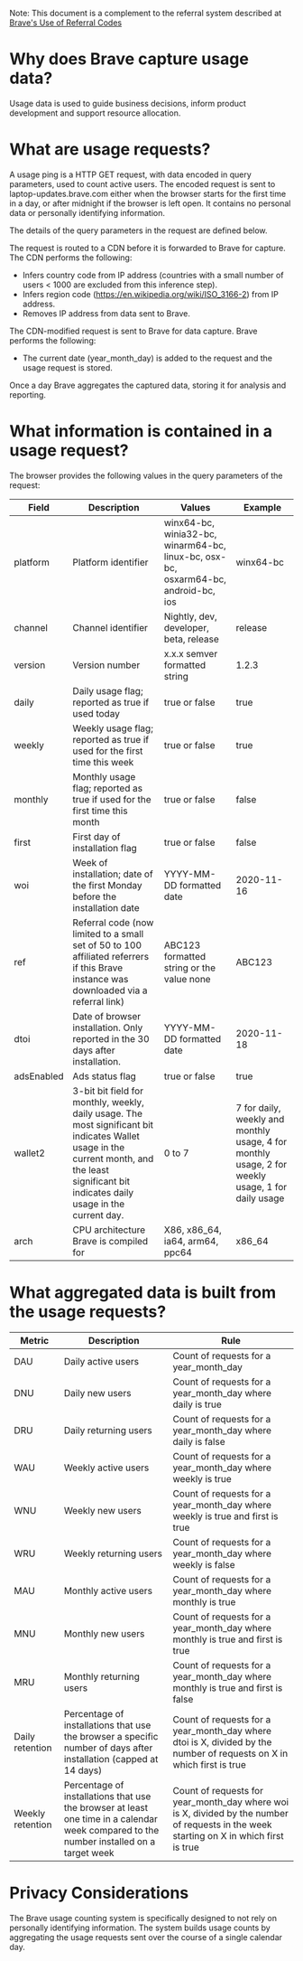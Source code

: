 Note: This document is a complement to the referral system described at [Brave's Use of Referral Codes](https://github.com/brave/brave-browser/wiki/Brave%E2%80%99s-Use-of-Referral-Codes)

# Why does Brave capture usage data?

Usage data is used to guide business decisions, inform product development and support resource allocation.

# What are usage requests?

A usage ping is a HTTP GET request, with data encoded in query parameters, used to count active users. The encoded request is sent to laptop-updates.brave.com either when the browser starts for the first time in a day, or after midnight if the browser is left open. It contains no personal data or personally identifying information.

The details of the query parameters in the request are defined below.

The request is routed to a CDN before it is forwarded to Brave for capture. The CDN performs the following:

* Infers country code from IP address (countries with a small number of users < 1000 are excluded from this inference step).
* Infers region code (https://en.wikipedia.org/wiki/ISO_3166-2) from IP address.
* Removes IP address from data sent to Brave.

The CDN-modified request is sent to Brave for data capture. Brave performs the following:

* The current date (year_month_day) is added to the request and the usage request is stored.

Once a day Brave aggregates the captured data, storing it for analysis and reporting.

# What information is contained in a usage request?

The browser provides the following values in the query parameters of the request:

| Field | Description | Values | Example |
| ----- | ----------- | ------ | ------- |
| platform | Platform identifier | winx64-bc, winia32-bc, winarm64-bc, linux-bc, osx-bc, osxarm64-bc, android-bc, ios | winx64-bc |
| channel | Channel identifier | Nightly, dev, developer, beta, release | release |
| version | Version number | x.x.x semver formatted string | 1.2.3 |
| daily | Daily usage flag; reported as true if used today | true or false | true |
| weekly | Weekly usage flag; reported as true if used for the first time this week | true or false | true |
| monthly | Monthly usage flag; reported as true if used for the first time this month | true or false | false |
| first | First day of installation flag | true or false | false |
| woi | Week of installation; date of the first Monday before the installation date | YYYY-MM-DD formatted date | 2020-11-16 |
| ref | Referral code (now limited to a small set of 50 to 100 affiliated referrers if this Brave instance was downloaded via a referral link) | ABC123 formatted string or the value none | ABC123 |
| dtoi | Date of browser installation. Only reported in the 30 days after installation. | YYYY-MM-DD formatted date | 2020-11-18 |
| adsEnabled | Ads status flag | true or false | true |
| wallet2 | 3-bit bit field for monthly, weekly, daily usage. The most significant bit indicates Wallet usage in the current month, and the least significant bit indicates daily usage in the current day. | 0 to 7 | 7 for daily, weekly and monthly usage, 4 for monthly usage, 2 for weekly usage, 1 for daily usage
| arch | CPU architecture Brave is compiled for | X86, x86_64, ia64, arm64, ppc64 | x86_64 |

# What aggregated data is built from the usage requests?

| Metric | Description | Rule |
| ------ | ----------- | ---- |
| DAU | Daily active users | Count of requests for a year_month_day |
| DNU | Daily new users| Count of requests for a year_month_day where daily is true |
| DRU | Daily returning users | Count of requests for a year_month_day where daily is false |
| WAU | Weekly active users | Count of requests for a year_month_day where weekly is true |
| WNU | Weekly new users | Count of requests for a year_month_day where weekly is true and first is true |
| WRU | Weekly returning users | Count of requests for a year_month_day where weekly is false |
| MAU | Monthly active users | Count of requests for a year_month_day where monthly is true |
| MNU | Monthly new users | Count of requests for a year_month_day where monthly is true and first is true |
| MRU | Monthly returning users | Count of requests for a year_month_day where monthly is true and first is false |
| Daily retention | Percentage of installations that use the browser a specific number of days after installation (capped at 14 days) | Count of requests for a year_month_day where dtoi is X, divided by the number of requests on X in which first is true |
| Weekly retention | Percentage of installations that use the browser at least one time in a calendar week compared to the number installed on a target week | Count of requests for year_month_day where woi is X, divided by the number of requests in the week starting on X in which first is true |

# Privacy Considerations

The Brave usage counting system is specifically designed to not rely on personally identifying information. The system builds usage counts by aggregating the usage requests sent over the course of a single calendar day.


